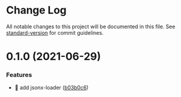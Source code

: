 # Change Log

All notable changes to this project will be documented in this file. See [standard-version](https://github.com/conventional-changelog/standard-version) for commit guidelines.

<a name="0.1.0"></a>
# 0.1.0 (2021-06-29)


### Features

* 🎸 add jsonx-loader ([b03b0c6](https://github.com/barretem/jsonx-loader/commit/b03b0c6))
